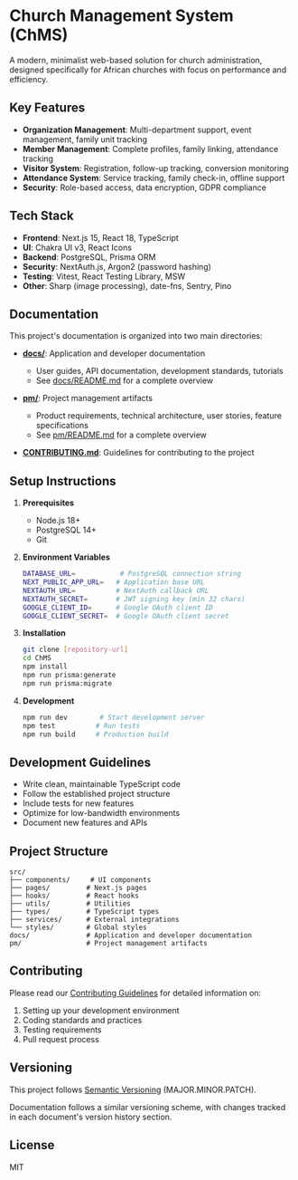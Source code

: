 # Church Management System (ChMS)

A modern, minimalist web-based solution for church administration, designed specifically for African churches with focus on performance and efficiency.

## Key Features

- **Organization Management**: Multi-department support, event management, family unit tracking
- **Member Management**: Complete profiles, family linking, attendance tracking
- **Visitor System**: Registration, follow-up tracking, conversion monitoring
- **Attendance System**: Service tracking, family check-in, offline support
- **Security**: Role-based access, data encryption, GDPR compliance

## Tech Stack

- **Frontend**: Next.js 15, React 18, TypeScript
- **UI**: Chakra UI v3, React Icons
- **Backend**: PostgreSQL, Prisma ORM
- **Security**: NextAuth.js, Argon2 (password hashing)
- **Testing**: Vitest, React Testing Library, MSW
- **Other**: Sharp (image processing), date-fns, Sentry, Pino

## Documentation

This project's documentation is organized into two main directories:

- **[docs/](./docs/)**: Application and developer documentation

  - User guides, API documentation, development standards, tutorials
  - See [docs/README.md](./docs/README.md) for a complete overview

- **[pm/](./pm/)**: Project management artifacts

  - Product requirements, technical architecture, user stories, feature specifications
  - See [pm/README.md](./pm/README.md) for a complete overview

- **[CONTRIBUTING.md](./CONTRIBUTING.md)**: Guidelines for contributing to the project

## Setup Instructions

1. **Prerequisites**

   - Node.js 18+
   - PostgreSQL 14+
   - Git

2. **Environment Variables**

   ```bash
   DATABASE_URL=           # PostgreSQL connection string
   NEXT_PUBLIC_APP_URL=   # Application base URL
   NEXTAUTH_URL=          # NextAuth callback URL
   NEXTAUTH_SECRET=       # JWT signing key (min 32 chars)
   GOOGLE_CLIENT_ID=      # Google OAuth client ID
   GOOGLE_CLIENT_SECRET=  # Google OAuth client secret
   ```

3. **Installation**

   ```bash
   git clone [repository-url]
   cd ChMS
   npm install
   npm run prisma:generate
   npm run prisma:migrate
   ```

4. **Development**
   ```bash
   npm run dev        # Start development server
   npm test          # Run tests
   npm run build     # Production build
   ```

## Development Guidelines

- Write clean, maintainable TypeScript code
- Follow the established project structure
- Include tests for new features
- Optimize for low-bandwidth environments
- Document new features and APIs

## Project Structure

```
src/
├── components/     # UI components
├── pages/         # Next.js pages
├── hooks/         # React hooks
├── utils/         # Utilities
├── types/         # TypeScript types
├── services/      # External integrations
└── styles/        # Global styles
docs/              # Application and developer documentation
pm/                # Project management artifacts
```

## Contributing

Please read our [Contributing Guidelines](./CONTRIBUTING.md) for detailed information on:

1. Setting up your development environment
2. Coding standards and practices
3. Testing requirements
4. Pull request process

## Versioning

This project follows [Semantic Versioning](https://semver.org/) (MAJOR.MINOR.PATCH).

Documentation follows a similar versioning scheme, with changes tracked in each document's version history section.

## License

MIT
